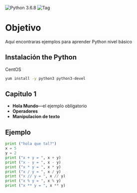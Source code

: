 ![Python 3.6.8](https://img.shields.io/badge/python-3.6.8-blue.svg)
![Tag](https://img.shields.io/badge/Tag-Tutorial-blueviolet.svg)

# Objetivo
Aquí encontraras ejemplos para aprender Python nivel básico



## Instalación the Python

CentOS

```bash
yum install -y python3 python3-devel
```
## Capitulo 1


* **Hola Mundo**—el ejemplo obligatorio
* **Operadores**
* **Manipulacion de texto**


## Ejemplo

```python
print ("hola que tal?")
x = 5
y = 2
print ("x + y = ", x + y)
print ("x - y = ", x - y)
print ("x * y = ", x * y)
print ("x / y = ", x / y)
print ("x // y = ", x // y)
print ("x % y = ", x % y)
print ("x ** y = ", x ** y)
